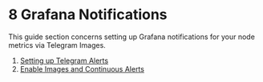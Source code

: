 # 8 Grafana Notifications

This guide section concerns setting up Grafana notifications for your node metrics via Telegram Images.

1. [Setting up Telegram Alerts](./01-telegram-alerts.md)
2. [Enable Images and Continuous Alerts](./02-image-alerts.md)
